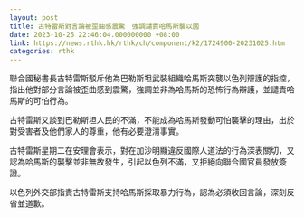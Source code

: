 ```yaml
---
layout: post
title: 古特雷斯對言論被歪曲感震驚　強調譴責哈馬斯襲以國
date: 2023-10-25 22:46:04.000000000 +08:00
link: https://news.rthk.hk/rthk/ch/component/k2/1724900-20231025.htm
categories: rthk
---
```


聯合國秘書長古特雷斯駁斥他為巴勒斯坦武裝組織哈馬斯突襲以色列辯護的指控，指出他對部分言論被歪曲感到震驚，強調並非為哈馬斯的恐怖行為辯護，並譴責哈馬斯的可怕行為。

古特雷斯又談到巴勒斯坦人民的不滿，不能成為哈馬斯發動可怕襲擊的理由，出於對受害者及他們家人的尊重，他有必要澄清事實。

古特雷斯星期二在安理會表示，對在加沙明顯違反國際人道法的行為深表關切，又認為哈馬斯的襲擊並非無故發生，引起以色列不滿，又拒絕向聯合國官員發放簽證。

以色列外交部指責古特雷斯支持哈馬斯採取暴力行為，認為必須收回言論，深刻反省並道歉。
